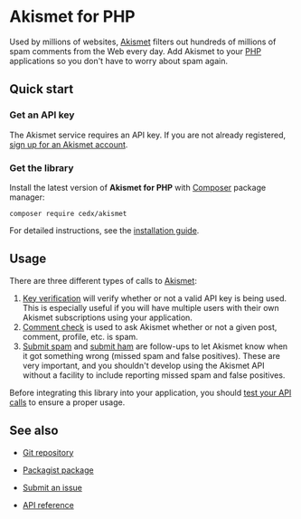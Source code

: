 # Akismet for PHP
Used by millions of websites, [Akismet](https://akismet.com) filters out hundreds of millions of spam comments from the Web every day.
Add Akismet to your [PHP](https://www.php.net) applications so you don't have to worry about spam again.

## Quick start

### Get an API key
The Akismet service requires an API key. If you are not already registered, [sign up for an Akismet account](https://akismet.com/development).

### Get the library
Install the latest version of **Akismet for PHP** with [Composer](https://getcomposer.org) package manager:

```shell
composer require cedx/akismet
```

For detailed instructions, see the [installation guide](installation.md).

## Usage
There are three different types of calls to [Akismet](https://akismet.com):

1. [Key verification](verify_key.md) will verify whether or not a valid API key is being used. This is especially useful if you will have multiple users with their own Akismet subscriptions using your application.
2. [Comment check](check_comment.md) is used to ask Akismet whether or not a given post, comment, profile, etc. is spam.
3. [Submit spam](submit_spam.md) and [submit ham](submit_ham.md) are follow-ups to let Akismet know when it got something wrong (missed spam and false positives). These are very important, and you shouldn't develop using the Akismet API without a facility to include reporting missed spam and false positives.

Before integrating this library into your application, you should [test your API calls](testing.md) to ensure a proper usage.

## See also
- [Git repository](https://github.com/cedx/akismet)
- [Packagist package](https://packagist.org/packages/cedx/akismet)
- [Submit an issue](https://github.com/cedx/akismet/issues)

- [API reference](api/)
